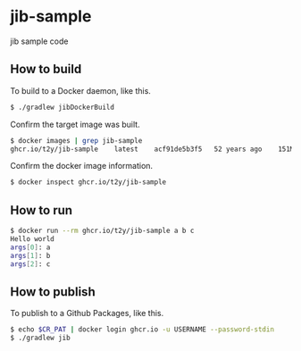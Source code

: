 # jib-sample

jib sample code

## How to build

To build to a Docker daemon, like this.

```bash
$ ./gradlew jibDockerBuild
```

Confirm the target image was built.

```bash
$ docker images | grep jib-sample
ghcr.io/t2y/jib-sample    latest    acf91de5b3f5   52 years ago    151MB
```

Confirm the docker image information.

```bash
$ docker inspect ghcr.io/t2y/jib-sample
```

## How to run

```bash
$ docker run --rm ghcr.io/t2y/jib-sample a b c
Hello world
args[0]: a
args[1]: b
args[2]: c
```

## How to publish

To publish to a Github Packages, like this.

```bash
$ echo $CR_PAT | docker login ghcr.io -u USERNAME --password-stdin
$ ./gradlew jib
```
